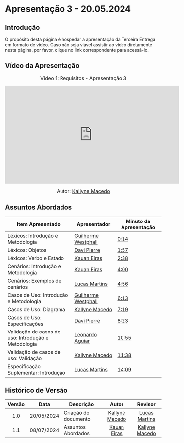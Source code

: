 # Apresentação 3 - 20.05.2024

## Introdução

O propósito desta página é hospedar a apresentação da Terceira Entrega em formato de vídeo. Caso não seja viável assistir ao vídeo diretamente nesta página, por favor, clique no link correspondente para acessá-lo.

## Vídeo da Apresentação

<center>

<font size="3"><p>Vídeo 1: Requisitos - Apresentação 3</p></font>

<iframe width="560" height="315" src="https://www.youtube.com/embed/dKipjgIjNpE?si=08SExZQj8gg1sMQE" title="YouTube video player" frameborder="0" allow="accelerometer; autoplay; clipboard-write; encrypted-media; gyroscope; picture-in-picture; web-share" referrerpolicy="strict-origin-when-cross-origin" allowfullscreen></iframe>

<font size="3"><p>Autor: [Kallyne Macedo](https://github.com/kalipassos) </p></font>

</center>

## Assuntos Abordados

| Item Apresentado | Apresentador | Minuto da Apresentação |
| ---------------- | ------------ | ---------------------- |
| Léxicos: Introdução e Metodologia | [Guilherme Westphall](https://github.com/west7) | [0:14](https://youtu.be/dKipjgIjNpE?t=14) |
| Léxicos: Objetos | [Davi Pierre](https://github.com/DaviPierre) | [1:57](https://youtu.be/dKipjgIjNpE?t=117) |
| Léxicos: Verbo e Estado| [Kauan Eiras](https://github.com/kauaneiras) | [2:38](https://youtu.be/dKipjgIjNpE?t=158) |
| Cenários: Introdução e Metodologia| [Kauan Eiras](https://github.com/kauaneiras) | [4:00](https://youtu.be/dKipjgIjNpE?t=240) |
| Cenários: Exemplos de cenários | [Lucas Martins](https://github.com/martinsglucas) | [4:56](https://youtu.be/dKipjgIjNpE?t=296) |
| Casos de Uso: Introdução e Metodologia | [Guilherme Westphall](https://github.com/west7) | [6:13](https://youtu.be/dKipjgIjNpE?t=373) |
| Casos de Uso: Diagrama | [Kallyne Macedo](https://github.com/kalipassos) | [7:19](https://youtu.be/dKipjgIjNpE?t=439) |
| Casos de Uso: Especificações | [Davi Pierre](https://github.com/DaviPierre) | [8:23](https://youtu.be/dKipjgIjNpE?t=503) |
| Validação de casos de uso: Introdução e Metodologia| [Leonardo Aguiar](https://github.com/Leonardo0o0) | [10:55](https://youtu.be/dKipjgIjNpE?t=655) |
| Validação de casos de uso: Validação | [Kallyne Macedo](https://github.com/kalipassos) | [11:38](https://youtu.be/dKipjgIjNpE?t=698) |
| Especificação Suplementar: Introdução | [Lucas Martins](https://github.com/martinsglucas) | [14:09](https://youtu.be/dKipjgIjNpE?t=849) |


## Histórico de Versão

| Versão | Data | Descrição | Autor | Revisor
|:------:|:----:|-----------|:-----:|:------:
| 1.0 | 20/05/2024 | Criação do documento | [Kallyne Macedo](https://github.com/kalipassos) | [Lucas Martins](https://github.com/martinsglucas) |
| 1.1 | 08/07/2024 | Assuntos Abordados | [Kauan Eiras](https://github.com/kauaneiras) | [Kallyne Macedo](http://github.com/kalipassos) |
